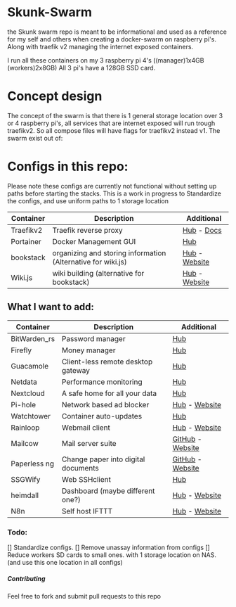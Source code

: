 # Skunk-Swarm
the Skunk swarm repo is meant to be informational and used as a reference for my self and others when creating a docker-swarm on raspberry pi's.
Along with traefik v2 managing the internet exposed containers.  

I run all these containers on my 3 raspberry pi 4's ((manager)1x4GB (workers)2x8GB) All 3 pi's have a 128GB SSD card.

# Concept design
The concept of the swarm is that there is 1 general storage location over 3 or 4 raspberry pi's, all services that are internet exposed will run trough traefikv2.
So all compose files will have flags for traefikv2 instead v1.
The swarm exist out of:


# Configs in this repo:
Please note these configs are currently not functional without setting up paths before starting the stacks.
This is a work in progress to Standardize the configs, and use uniform paths to 1 storage location

Container | Description | Additional
----------|----------|----------
Traefikv2 | Traefik reverse proxy | [Hub](https://hub.docker.com/_/traefik) - [Docs](https://docs.traefik.io/)
Portainer | Docker Management GUI | [Hub](https://hub.docker.com/r/portainer/portainer)
bookstack | organizing and storing information (Alternative for wiki.js) | [Hub](https://hub.docker.com/r/linuxserver/bookstack) - [Website](https://www.bookstackapp.com/)
Wiki.js | wiki building (alternative for bookstack) | [Hub](https://hub.docker.com/r/requarks/wiki) - [Website](https://js.wiki/)

## What I want to add:

Container | Description | Additional
----------|----------|----------
BitWarden_rs | Password manager | [Hub](https://hub.docker.com/r/bitwardenrs/server)
Firefly | Money manager | [Hub](https://hub.docker.com/r/jc5x/firefly-iii)
Guacamole | Client-less remote desktop gateway | [Hub](https://hub.docker.com/r/oznu/guacamole/)
Netdata | Performance monitoring | [Hub](https://hub.docker.com/r/netdata/netdata/)
Nextcloud | A safe home for all your data | [Hub](https://hub.docker.com/_/nextcloud)
Pi-hole | Network based ad blocker | [Hub](https://hub.docker.com/r/pihole/pihole) - [Website](https://pi-hole.net/)
Watchtower | Container auto-updates | [Hub](https://hub.docker.com/r/v2tec/watchtower)
Rainloop | Webmail client | [Hub](https://hub.docker.com/r/hardware/rainloop/) - [Website](https://www.rainloop.net/)
Mailcow | Mail server suite | [GitHub](https://github.com/mailcow/mailcow-dockerized) - [Website](https://mailcow.email/)
Paperless ng | Change paper into digital documents | [GitHub](https://github.com/jonaswinkler/paperless-ng) - [Website](https://paperless-ng.readthedocs.io/en/latest/setup.html#setup-docker-hub)
SSGWify | Web SSHclient | [Hub](https://hub.docker.com/r/niruix/sshwifty)
heimdall | Dashboard (maybe different one?) | [Hub](https://hub.docker.com/r/linuxserver/heimdall/) - [Website](https://heimdall.site/)
N8n | Self host IFTTT | [Hub](https://hub.docker.com/r/n8nio/n8n) - [Website](https://n8n.io/)


### Todo:
[] Standardize configs.
[] Remove unassay information from configs
[] Reduce workers SD cards to small ones. with 1 storage location on NAS. (and use this one location in all configs)

##### Contributing

Feel free to fork and submit pull requests to this repo
